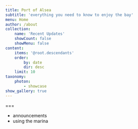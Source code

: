 ```yaml
---
title: Port of Alsea 
subtitle: 'everything you need to know to enjoy the bay'
menu: Home
author: /about
collection:
    name: 'Recent Updates'
    showCount: false
    showMenu: false
content:
    items: '@root.descendants'
    order:
        by: date
        dir: desc
    limit: 10
taxonomy:
    photon:
        - showcase
show_gallery: true
---
```


===

- announcements
- using the marina

